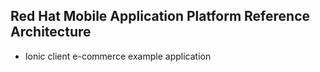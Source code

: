 ## Red Hat Mobile Application Platform Reference Architecture 
 
 - Ionic client e-commerce example application 
